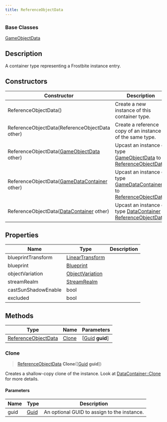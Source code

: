 ```yaml
---
title: ReferenceObjectData
---
```

### Base Classes

[GameObjectData](GameObjectData)

## Description

A container type representing a Frostbite instance entry.

## Constructors

| Constructor                                                                    | Description                                                                                                                   |
| ------------------------------------------------------------------------------ | ----------------------------------------------------------------------------------------------------------------------------- |
| ReferenceObjectData()                                                          | Create a new instance of this container type.                                                                                 |
| ReferenceObjectData(ReferenceObjectData other)                                 | Create a reference copy of an instance of the same type.                                                                      |
| ReferenceObjectData([GameObjectData](GameObjectData) other)                    | Upcast an instance of type [GameObjectData](GameObjectData) to [ReferenceObjectData](ReferenceObjectData).                    |
| ReferenceObjectData([GameDataContainer](GameDataContainer) other)              | Upcast an instance of type [GameDataContainer](GameDataContainer) to [ReferenceObjectData](ReferenceObjectData).              |
| ReferenceObjectData([DataContainer](/vext/ref/shared/class/datacontainer) other) | Upcast an instance of type [DataContainer](/vext/ref/shared/class/datacontainer) to [ReferenceObjectData](ReferenceObjectData). |

## Properties

| Name                | Type                                                    | Description |
| ------------------- | ------------------------------------------------------- | ----------- |
| blueprintTransform  | [LinearTransform](/vext/ref/shared/class/lineartransform) |             |
| blueprint           | [Blueprint](Blueprint)                                  |             |
| objectVariation     | [ObjectVariation](ObjectVariation)                      |             |
| streamRealm         | [StreamRealm](StreamRealm)                              |             |
| castSunShadowEnable | bool                                                    |             |
| excluded            | bool                                                    |             |

## Methods

| Type                                       | Name            | Parameters                                     |
| ------------------------------------------ | --------------- | ---------------------------------------------- |
| [ReferenceObjectData](ReferenceObjectData) | [Clone](#clone) | \[[Guid](/vext/ref/shared/class/guid) **guid**\] |

### Clone

> [ReferenceObjectData](ReferenceObjectData) **Clone**(\[[Guid](/vext/ref/shared/class/guid) **guid**\])

Creates a shallow-copy clone of the instance. Look at [DataContainer::Clone](/vext/ref/shared/class/datacontainer#clone) for more details.

#### Parameters

| Name | Type         | Description                                 |
| ---- | ------------ | ------------------------------------------- |
| guid | [Guid](Guid) | An optional GUID to assign to the instance. |
